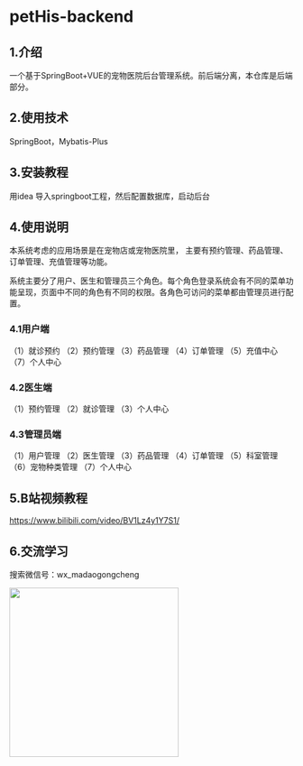 # petHis-backend

## 1.介绍
一个基于SpringBoot+VUE的宠物医院后台管理系统。前后端分离，本仓库是后端部分。

## 2.使用技术
SpringBoot，Mybatis-Plus


## 3.安装教程

用idea 导入springboot工程，然后配置数据库，启动后台

## 4.使用说明

本系统考虑的应用场景是在宠物店或宠物医院里， 主要有预约管理、药品管理、订单管理、充值管理等功能。

系统主要分了用户、医生和管理员三个角色。每个角色登录系统会有不同的菜单功能呈现，页面中不同的角色有不同的权限。各角色可访问的菜单都由管理员进行配置。


### 4.1用户端
（1）就诊预约
（2）预约管理
（3）药品管理
（4）订单管理
（5）充值中心
（7）个人中心


### 4.2医生端
（1）预约管理
（2）就诊管理
（3）个人中心


### 4.3管理员端
（1）用户管理
（2）医生管理
（3）药品管理
（4）订单管理
（5）科室管理
（6）宠物种类管理
（7）个人中心

## 5.B站视频教程
https://www.bilibili.com/video/BV1Lz4y1Y7S1/

## 6.交流学习
搜索微信号：wx_madaogongcheng

<img src="http://img.hongniangyun.net/wx/p0.jpg" width="300"/><br>
